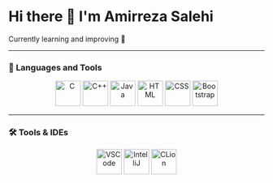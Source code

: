 # Hi there 👋 I'm Amirreza Salehi  

Currently learning and improving 🚀  

---

### 🔧 Languages and Tools  

<p align="center">
  <img src="https://cdn.jsdelivr.net/gh/devicons/devicon/icons/c/c-original.svg" width="50" height="50" alt="C"/>
  <img src="https://cdn.jsdelivr.net/gh/devicons/devicon/icons/cplusplus/cplusplus-original.svg" width="50" height="50" alt="C++"/>
  <img src="https://cdn.jsdelivr.net/gh/devicons/devicon/icons/java/java-original.svg" width="50" height="50" alt="Java"/>
  <img src="https://cdn.jsdelivr.net/gh/devicons/devicon/icons/html5/html5-original.svg" width="50" height="50" alt="HTML"/>
  <img src="https://cdn.jsdelivr.net/gh/devicons/devicon/icons/css3/css3-original.svg" width="50" height="50" alt="CSS"/>
  <img src="https://cdn.jsdelivr.net/gh/devicons/devicon/icons/bootstrap/bootstrap-plain.svg" width="50" height="50" alt="Bootstrap"/>
</p>

---

### 🛠 Tools & IDEs

<p align="center">
  <img src="https://cdn.jsdelivr.net/gh/devicons/devicon/icons/vscode/vscode-original.svg" width="50" height="50" alt="VSCode"/>
  <img src="https://cdn.jsdelivr.net/gh/devicons/devicon/icons/intellij/intellij-plain.svg" width="50" height="50" alt="IntelliJ"/>
  <img src="https://cdn.jsdelivr.net/gh/devicons/devicon/icons/clion/clion-plain.svg" width="50" height="50" alt="CLion"/>
</p>

